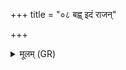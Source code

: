 +++
title = "०८ बह्व् इदं राजन्"

+++
<details><summary>मूलम् (GR)</summary>

बह्व् इदं राजन् वरुण-  
-अनृतम् आह पुरुषः ।  
तस्मात् सहस्रवीर्य  
मुञ्च नः पर्य् अंहसः ॥
</details>